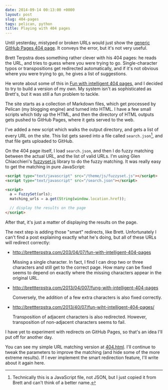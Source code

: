 ```yaml
---
date: 2014-09-14 00:13:00 +0000
layout: post
slug: 404-pages
tags: pelican, python
title: Playing with 404 pages
---
```


Until yesterday, mistyped or broken URLs would just show the [generic GitHub Pages 404 page](https://pages.github.com/404). It conveys the error, but it's not very useful.

Brett Terpstra does something rather clever with his 404 pages: he reads the URL, and tries to guess where you were trying to go. Single-character typos or transpositions get redirected automatically, and if it's not obvious where you were trying to go, he gives a list of suggestions.

He wrote about some of this in [Fun with intelligent 404 pages][ttscoff], and I decided to try to build a version of my own. My system isn't as sophisticated as Brett's, but it was still a fun problem to tackle.

<!-- summary -->

The site starts as a collection of Markdown files, which get processed by Pelican (my blogging engine) and turned into HTML. I have a few small scripts which tidy up the HTML, and then the directory of HTML outputs gets pushed to GitHub Pages, where it gets served to the web.

I've added a new script which walks the output directory, and gets a list of every URL on the site. This list gets saved into a file called `search.json`[^1], and that file gets uploaded to GitHub.

On the 404 page itself, I load `search.json`, and then I do fuzzy matching between the actual URL, and the list of valid URLs. I'm using Glen Chiacchieri's [fuzzyset.js][fuz] library to do the fuzzy matching. It was really easy to get the matching in pure JavaScript:

```html
<script type="text/javascript" src="/theme/js/fuzzyset.js"></script>
<script type="text/javascript" src="/search.json"></script>

<script>
  a = FuzzySet(urls);
  matching_urls = a.get(String(window.location.href));

  // display the results on the page
</script>
```

After that, it's just a matter of displaying the results on the page.

The next step is adding those "smart" redirects, like Brett. Unfortunately I can't find a post explaining exactly what he's doing, but all of these URLs will redirect correctly:

*   <http://brettterpstra.com/203/04/07/fun-with-intelligent-404-pages>

    Missing a single character. In fact, I find I can drop two or three characters and still get to the correct page. How many can be fixed seems to depend on exactly where the missing characters appear in the original URL.

*   <http://brettterpstra.com/2013/04/007/fung-with-intelligent-404-pages>

    Conversely, the addition of a few extra characters is also fixed correctly.

*   <http://brettterpstra.com/2013/40/07/fun-wiht-intelligent-404-pages/>

    Transposition of adjacent characters is also redirected. However, transposition of non-adjacent characters seems to fail.

I have yet to experiment with redirects on GitHub Pages, so that's an idea I'll put off for another day.

You can see my simple URL matching version at [404.html](http://alexwlchan.net/404.html). I'll continue to tweak the parameters to improve the matching (and hide some of the more extreme results). If I ever implement the smart redirection feature, I'll write about it again here.

[^1]: Technically this is a JavaScript file, not JSON, but I just copied it from Brett and can't think of a better name.

[ttscoff]: http://brettterpstra.com/2013/04/07/fun-with-intelligent-404-pages/
[fuz]: http://glench.github.io/fuzzyset.js/
